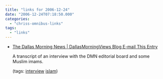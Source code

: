 ```yaml
---
title: "links for 2006-12-24"
date: "2006-12-24T07:18:50.000"
categories: 
  - "chriss-omnibus-links"
tags: 
  - "links"
---
```


- [The Dallas Morning News | DallasMorningViews Blog E-mail This Entry](http://dallasmorningviews.beloblog.com/archives/2006/12/muslim_meeting.html)
    
    A transcript of an interview with the DMN editorial board and some Muslim imams.
    
    (tags: [interview](http://del.icio.us/hubbsc/interview) [islam](http://del.icio.us/hubbsc/islam))
